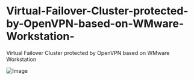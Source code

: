 # Virtual-Failover-Cluster-protected-by-OpenVPN-based-on-WMware-Workstation-
Virtual Failover Cluster protected by OpenVPN based on WMware Workstation 

![Image](https://github.com/user-attachments/assets/a10596c4-6074-40ff-adfe-80fc02fc3f35)
